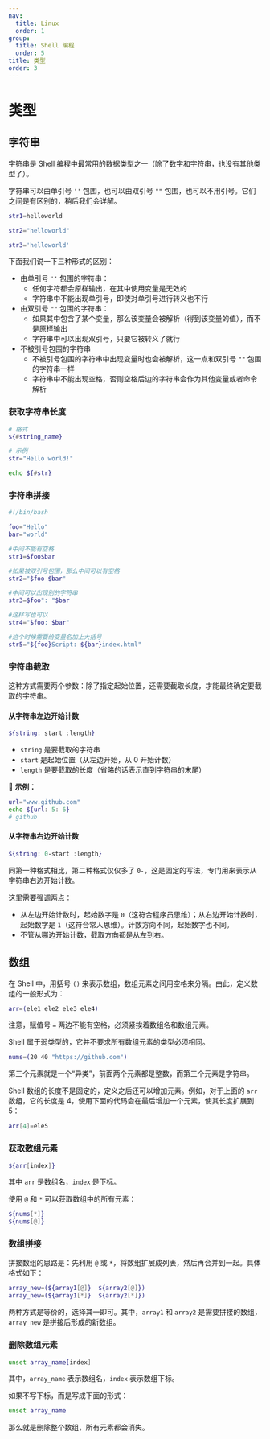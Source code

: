 ```yaml
---
nav:
  title: Linux
  order: 1
group:
  title: Shell 编程
  order: 5
title: 类型
order: 3
---
```


# 类型

## 字符串

字符串是 Shell 编程中最常用的数据类型之一（除了数字和字符串，也没有其他类型了）。

字符串可以由单引号 `''` 包围，也可以由双引号 `""` 包围，也可以不用引号。它们之间是有区别的，稍后我们会详解。

```bash
str1=helloworld

str2="helloworld"

str3='helloworld'
```

下面我们说一下三种形式的区别：

- 由单引号 `''` 包围的字符串：
  - 任何字符都会原样输出，在其中使用变量是无效的
  - 字符串中不能出现单引号，即使对单引号进行转义也不行
- 由双引号 `""` 包围的字符串：
  - 如果其中包含了某个变量，那么该变量会被解析（得到该变量的值），而不是原样输出
  - 字符串中可以出现双引号，只要它被转义了就行
- 不被引号包围的字符串
  - 不被引号包围的字符串中出现变量时也会被解析，这一点和双引号 `""` 包围的字符串一样
  - 字符串中不能出现空格，否则空格后边的字符串会作为其他变量或者命令解析

### 获取字符串长度

```bash
# 格式
${#string_name}

# 示例
str="Hello world!"

echo ${#str}
```

### 字符串拼接

```bash
#!/bin/bash

foo="Hello"
bar="world"

#中间不能有空格
str1=$foo$bar

#如果被双引号包围，那么中间可以有空格
str2="$foo $bar"

#中间可以出现别的字符串
str3=$foo": "$bar

#这样写也可以
str4="$foo: $bar"

#这个时候需要给变量名加上大括号
str5="${foo}Script: ${bar}index.html"
```

### 字符串截取

这种方式需要两个参数：除了指定起始位置，还需要截取长度，才能最终确定要截取的字符串。

#### 从字符串左边开始计数

```bash
${string: start :length}
```

- `string` 是要截取的字符串
- `start` 是起始位置（从左边开始，从 0 开始计数）
- `length` 是要截取的长度（省略的话表示直到字符串的末尾）

🌰 **示例：**

```bash
url="www.github.com"
echo ${url: 5: 6}
# github
```

#### 从字符串右边开始计数

```bash
${string: 0-start :length}
```

同第一种格式相比，第二种格式仅仅多了 `0-`，这是固定的写法，专门用来表示从字符串右边开始计数。

这里需要强调两点：

- 从左边开始计数时，起始数字是 `0`（这符合程序员思维）；从右边开始计数时，起始数字是 `1`（这符合常人思维）。计数方向不同，起始数字也不同。
- 不管从哪边开始计数，截取方向都是从左到右。

## 数组

在 Shell 中，用括号 `()` 来表示数组，数组元素之间用空格来分隔。由此，定义数组的一般形式为：

```bash
arr=(ele1 ele2 ele3 ele4)
```

注意，赋值号 `=` 两边不能有空格，必须紧挨着数组名和数组元素。

Shell 属于弱类型的，它并不要求所有数组元素的类型必须相同。

```bash
nums=(20 40 "https://github.com")
```

第三个元素就是一个“异类”，前面两个元素都是整数，而第三个元素是字符串。

Shell 数组的长度不是固定的，定义之后还可以增加元素。例如，对于上面的 `arr` 数组，它的长度是 4，使用下面的代码会在最后增加一个元素，使其长度扩展到 5：

```bash
arr[4]=ele5
```

### 获取数组元素

```bash
${arr[index]}
```

其中 `arr` 是数组名，`index` 是下标。

使用 `@` 和 `*` 可以获取数组中的所有元素：

```bash
${nums[*]}
${nums[@]}
```

### 数组拼接

拼接数组的思路是：先利用 `@` 或 `*`，将数组扩展成列表，然后再合并到一起。具体格式如下：

```bash
array_new=(${array1[@]}  ${array2[@]})
array_new=(${array1[*]}  ${array2[*]})
```

两种方式是等价的，选择其一即可。其中，`array1` 和 `array2` 是需要拼接的数组，`array_new` 是拼接后形成的新数组。

### 删除数组元素

```bash
unset array_name[index]
```

其中，`array_name` 表示数组名，`index` 表示数组下标。

如果不写下标，而是写成下面的形式：

```bash
unset array_name
```

那么就是删除整个数组，所有元素都会消失。
